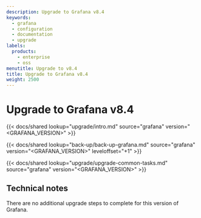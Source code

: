 ```yaml
---
description: Upgrade to Grafana v8.4
keywords:
  - grafana
  - configuration
  - documentation
  - upgrade
labels:
  products:
    - enterprise
    - oss
menutitle: Upgrade to v8.4
title: Upgrade to Grafana v8.4
weight: 2500
---
```


# Upgrade to Grafana v8.4

{{< docs/shared lookup="upgrade/intro.md" source="grafana" version="<GRAFANA_VERSION>" >}}

{{< docs/shared lookup="back-up/back-up-grafana.md" source="grafana" version="<GRAFANA_VERSION>" leveloffset="+1" >}}

{{< docs/shared lookup="upgrade/upgrade-common-tasks.md" source="grafana" version="<GRAFANA_VERSION>" >}}

## Technical notes

There are no additional upgrade steps to complete for this version of Grafana.
